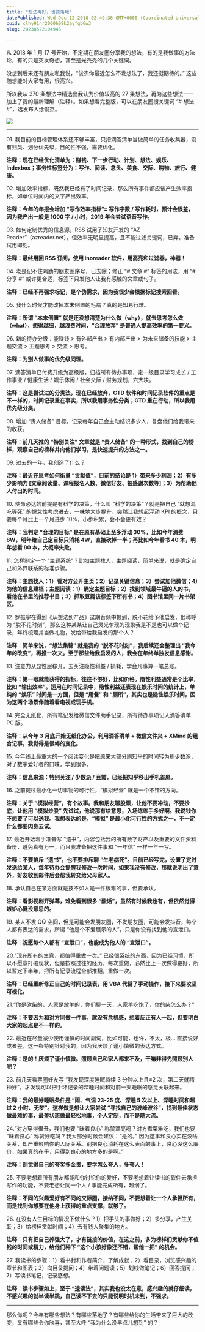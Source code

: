 ```yaml
---
title: "想法再好，也要落地"
datePublished: Wed Dec 12 2018 02:49:38 GMT+0000 (Coordinated Universal Time)
cuid: clhy91nr2000h09k2ayfgb6w3
slug: 20230522104945

---
```


从 2018 年 1 月 17 号开始，不定期在朋友圈分享我的想法，有的是我做事的方法论，有的只是突发奇想，甚至是光秃秃的几个关键词。

没想到后来还有朋友私我说，“俊杰你最近怎么不发想法了，我还挺期待的。” 这些随想能对大家有用，很高兴。

所以我从 370 条想法中精选出我认为价值较高的 27 条想法，再为这些想法一一加上了我的最新理解（注释）。如果想看完整版，可以在朋友圈搜关键词 “# 想法 #”，选发布人涂俊杰。

![](https://cdn.hashnode.com/res/hashnode/image/upload/v1684723711194/572482f1-fd6c-4fa2-971e-7620349f59b7.jpeg)

---

01\. 我目前的目标管理体系还不够丰富，只把滴答清单当做简单的任务收集器，没有归类、划分优先级，目的性不强，需要优化。

**注释：现在已经优化清单为：赚钱、下一步行动、计划、想法、娱乐、Indexbox；事务性标签分为：写作、阅读、念头、美食、交际、购物、旅行、健康。**

02\. 增加效率指标，既然我已经有了时间记录，那么所有事件都应该产生效率指标，如单位时间内的文字产出效率。

**注释：今年的年报会增加 “写作效率指标”= 写作字数 / 写作耗时，预计会很差，因为我产出一般是 1000 字 / 小时，2019 年会尝试语音写作。**

03\. 如何定制优秀的信息源，RSS 试用了知友开发的 “AZ Reader”（azreader.net），但效率无明显提高，且不能过滤关键词，已弃。准备试用即刻。

**注释：最终用回 RSS 订阅，使用 inoreader 软件，用高亮和过滤器，神器！**

04\. 老是记不住鸡肋的朋友圈序号，已去除；修正 “# 文章 #” 标签的用法，用 “# 分享 #” 或许更合适，标签下只发他人让我有感触的文章或句子。

**注释：已经不再强求标记，是个伪需求，因为我很少会根据标记搜索回看。**

05\. 我什么时候才能改掉本末倒置的毛病？真的是知易行难。

**注释：所谓 “本末倒置” 就是还没想清楚为什么做（why），就去思考怎么做（what），想得越细，越浪费时间，“合理放弃” 是普通人提高效率的第一要义。**

06\. 新的待办分级：能赚钱 &gt; 有外部产出 &gt; 有内部产出 &gt; 为未来储备的技能 &gt; 主题交流 &gt; 主题思考 &gt; 交流 &gt; 思考。

**注释：为别人做事的优先级同理。**

07\. 滴答清单已付费升级为高级版，归档所有待办事项，定一级目录学习成长 / 工作事业 / 健康生活 / 娱乐休闲 / 社会交际 / 财务规划，六大块。

**注释：这是尝试过的分类法，现在已经放弃，GTD 软件和时间记录软件的重点是不一样的，时间记录重在事实，所以我用事务性分类；GTD 重在行动，所以我用优先级分类。**

08\. 增加 “贵人储备” 目标，记录每年自己会主动结识多少人，复盘他们给我带来的收获。

**注释：前几天推的 “特别关注” 文章就是 “贵人储备” 的一种形式，找到自己的榜样，观察自己的榜样并向他们学习，是快速提升的方法之一。**

09\. 过去的一年，我创造了什么？

**注释：最近在思考如何衡量 “贡献值”，目前的结论是 1）带来多少利润；2）有多少影响力 \[文章阅读量、课程报名人数、微信好友、被感谢次数等\]；3）为帮助他人付出的时间。**

10\. 使命必达的前提是有科学的决策，什么叫 “科学的决策”？就是把自己 “就想混吃等死” 的懈怠性考虑进去，一味地大步提升，突然让我想起浮动 KPI 的概念，只要每个月比上一个月进步 10%，小步积累，会不会更有效？

**注释：我判定 “合理的目标” 是在原有基础上至多浮动 30%，比如今年消费 8W，明年给自己定目标只消耗 4W，直接砍掉一半；再比如今年看书 40 本，明年想看 80 本，大概率失败。**

11\. 怎样制定一个 “主题系统”？比如主题找人，主题阅读，简单来说，就是确定自己和外界联系的标准步骤。

**注释：主题找人：1）看对方公开主页；2）记录关键信息；3）尝试加他微信；4）为他的信息建档；主题阅读：1）确定主题目标；2）找到领域最牛逼的人的书，看他在书里的推荐书目；3）抓取豆瓣该标签下所有书；4）图书馆里同一片书架区。**

12\. 罗振宇在得到《从想法到产品》这期音频中提到，脱不花给予他启发，他称呼为 “脱不花时刻”，那么这种某某让自己灵光乍现的现象我是不是也可以做个记录，年终梳理并当做礼物，发给带给我启发的那个人？

**注释：简单来说，“想法集锦” 就是我的 “脱不花时刻”，我后续还会整理出 “我今年的改变”，再推一次文。至于那些给我启发的人，我会在年终单独发信息感谢。**

13\. 注意力从显性层移开，去关注隐性利益 / 损耗，学会凡事算一笔总账。

**注释：第一眼就能获得的指标，往往不够好，比如价格。隐性利益通常是个比率，比如 “输出效率”。运用在时间记录中，隐性利益还表现在娱乐时间的统计上，单纯的 “娱乐” 时间是一方面，但是 “用餐” 和 “厕所”，其实也是隐性娱乐时间，因为这两个场景伴随着看电视或玩手机。**

14\. 完全无纸化，所有笔记发给微信文件助手记录，所有待办事项记入滴答清单 PC 版。

**注释：从今年 3 月底开始无纸化办公，利用滴答清单 + 微信文件夹 + XMind 的组合记事，我觉得是很棒的变化。**

15\. 今年线上最重大的一个阅读变化是把原来大部分刷知乎的时间转为刷少数派，对了数字爱好者的口味，学到很多。

**注释：信息来源：特别关注 / 少数派 / 豆瓣，已经把知乎移出手机首屏。**

16\. 之前提过最小化一切事物的可行性，“模拟经营” 就是一个不错的方向。

**注释：关于 “模拟经营”，有个故事。我和朋友聊股票，让他不要冲动，不要抄底，让他用 “模拟炒股” 先试试，他说那有啥意思，入场练练手多好啊。我说钱你不想要了可以送我。我想表达的是，“模拟” 是最小化可行性的方式之一，不一定什么都要肉身去试。**

17\. 最近开始着手准备写 “遗书”，内容包括我的所有数字财产以及重要的文件资料备份，避免真有万一，而且我准备把这件事和 “一年信” 一样一年一写。

**注释：不要排斥 “遗书”，也不要排斥聊 “生老病死”。目前已经写完，设置了定时发送给某人，每年待办会提醒我修改一次时间，如果我没有修改，那就说明出了意外，好友收到邮件后会帮我转交给父母家人。**

18\. 承认自己在某方面就是技不如人是一件很难的事，但要承认。

**注释：看影视剧开弹幕，难免看到很多 “酸话”，虽然有时候我也有，但依然觉得嫉妒心挺没意思的。**

19\. 某人不发 QQ 空间，但是可能会发朋友圈，不发朋友圈，可能会发抖音，每个人都有表达的需求，所谓 “他是个不爱展示的人”，只是你没有找到他的宣泄口。

**注释：祝愿每个人都有 “宣泄口”，也能成为他人的 “宣泄口”。**

20.“现在所有的生意，都值得重做一次。” 已经很系统的东西，因为已经习惯，所以不愿意打破现状，但是按照过往的经历，每次重做，必然比上一次做得更好，所以暂定下半年，把所有记录流程全部推翻，重做一次。

**注释：已经重新修正自己的时间记录表，用 VBA 代替了手动操作，接下来要攻坚可视化。**

21.“你是砍柴的，人家是放羊的，你们聊一天，人家羊吃饱了，你的柴怎么办？”

**注释：不要因为和对方同做一件事，就没有危机感，想着反正有人一起，但要明白大家的起点是不一样的。**

22\. 最近在尽量减少使用谨慎的时间副词，比如可能，也许，不太，极... 直接说好或者差，这一条特别针对我的，因为我厌烦了谨小慎微的表达方式。

**注释：是的！厌烦了谨小慎微。照顾自己和家人都来不及，干嘛非得先照顾别人呢？**

23\. 前几天看票圈好友写 “我发现深度睡眠持续 3 分钟以上且≥2 次，第二天就精神好”，才发现可以把手环记录的深睡时间和对前一天睡眠的感觉关联起来。

**注释：我的最好睡眠条件是 “雨、气温 23-25 度、深睡 5 次以上、深睡时间和超过 2 小时、无梦”。这样做是想让大家尝试 “寻找自己的波峰波谷”，找到最佳状态做最难的事，最差状态做最轻松地事，个人定制，而不是随大流。**

24.“对方穿得很丑，我们也要 “昧着良心” 称赞漂亮吗？对方煮菜难吃，我们也要 “昧着良心” 称赞好吃吗？我大部分时候会建议：“是的。” 因为这事和良心实在没啥关系，却严重影响你的人际关系。别把良心消耗在这么表面的事上，良心没这么廉价，如果真的在乎，用得到良心的地方多的是啊。”

**注释：别觉得自己的夸奖多金贵，要学怎么夸人，多夸人！**

25\. 不要老想着所有朋友都能和你讨论你的爱好，不要老想着让读书的软件去承担写作的功能，不要老想让同一个人 / 事能完成所有，超纲了。

**注释：不同的兴趣爱好有不同的交际圈，接纳不同，不要想着让一个人承担所有，而是找到你想要在他身上获得的重点支撑，就够了。**

26\. 在没有人生目标的情况下做什么？1）把手头的事做好；2）多分享，产生关联；3）给榜样贡献时间；4）去有钱人聚集的地方。

**注释：只有把自己养强大了，才有链接的价值，在这之前，多为榜样们贡献你不值钱的时间或精力，给他们种下 “这个小孩好像还不错，帮他一把” 的机会。**

27\. 我读书的步骤：1）看书封和作者简介，了解成就；2）看目录，浏览感兴趣的章节和图表；3）向目录提问；4）带着问题读；5）划线做笔记；6）回答提问；7）写读书笔记，记录感想。

**注释：读书步骤如上，至于 “速读法”，其实我也没太在意，感兴趣的就仔细读，不感兴趣的就半读半跳，自己读不下去的只能说明时机未到，不强求。**

---

那么你呢？今年有哪些想法？有哪些落地了？有哪些给你的生活带来了巨大的改变，又有哪些令你欣喜，甚至大呼 “我为什么没早点儿想到” 的？